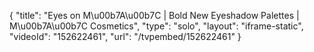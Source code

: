 {
    "title": "Eyes on M\u00b7A\u00b7C | Bold New Eyeshadow Palettes | M\u00b7A\u00b7C Cosmetics",
    "type": "solo",
    "layout": "iframe-static",
    "videoId": "152622461",
    "url": "\/tvpembed\/152622461"
}